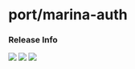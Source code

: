 # port/marina-auth

### Release Info
[![](https://images.microbadger.com/badges/version/port/marina-auth.svg)](http://microbadger.com/images/port/marina-auth "Image info @ microbadger.com")
[![](https://images.microbadger.com/badges/image/port/marina-auth.svg)](http://microbadger.com/images/port/marina-auth "Image info @ microbadger.com")
[![](https://images.microbadger.com/badges/commit/port/marina-auth.svg)](http://microbadger.com/images/port/marina-auth "Image info @ microbadger.com")
